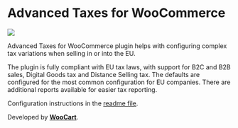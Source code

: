 # Advanced Taxes for WooCommerce

![](https://github.com/woocart/advanced-taxes-woocommerce/workflows/Tests/badge.svg)

Advanced Taxes for WooCommerce plugin helps with configuring complex tax variations when selling in or into the EU.

The plugin is fully compliant with EU tax laws, with support for B2C and B2B sales, Digital Goods tax and Distance Selling tax. The defaults are configured for the most common configuration for EU companies. There are additional reports available for easier tax reporting.

Configuration instructions in the [readme file](https://github.com/woocart/tax-handling/blob/master/docs/README.md).

Developed by [**WooCart**](https://woocart.com).
